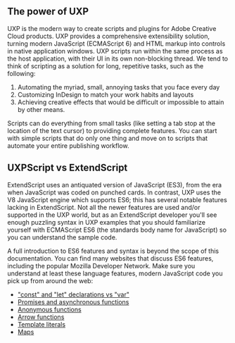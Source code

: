 ## The power of UXP

UXP is the modern way to create scripts and plugins for Adobe Creative Cloud products. UXP provides a comprehensive extensibility solution, turning modern JavaScript (ECMAScript 6) and HTML markup into controls in native application windows. UXP scripts run within the same process as the host application, with their UI in its own non-blocking thread. We tend to think of scripting as a solution for long, repetitive tasks, such as the following: 
<br/>

1. Automating the myriad, small, annoying tasks that you face every day
2. Customizing InDesign to match your work habits and layouts
3. Achieving creative effects that would be difficult or impossible to attain by other means.

Scripts can do everything from small tasks (like setting a tab stop at the location of the text cursor) to providing complete features. You can start with simple scripts that do only one thing and move on to scripts that automate your entire publishing workflow.


## UXPScript vs ExtendScript

ExtendScript uses an antiquated version of JavaScript (ES3), from the era when JavaScript was coded on punched cards. In contrast, UXP uses the V8 JavaScript engine which supports ES6; this has several notable features lacking in ExtendScript. Not all the newer features are used and/or supported in the UXP world, but as an ExtendScript developer you'll see enough puzzling syntax in UXP examples that you should familiarize yourself with ECMAScript ES6 (the standards body name for JavaScript) so you can understand the sample code.

A full introduction to ES6 features and syntax is beyond the scope of this documentation. You can find many websites that discuss ES6 features, including the popular Mozilla Developer Network. Make sure you understand at least these language features, modern JavaScript code you pick up from around the web:
<br />

* ["const" and "let" declarations vs "var"](https://developer.mozilla.org/en-US/docs/Web/JavaScript/Reference/Statements)
* [Promises and asynchronous functions](https://developer.mozilla.org/en-US/docs/Learn/JavaScript/Asynchronous)
* [Anonymous functions](https://developer.mozilla.org/en-US/docs/Web/JavaScript/Reference/Functions)
* [Arrow functions](https://developer.mozilla.org/en-US/docs/Web/JavaScript/Reference/Functions/Arrow_functions)
* [Template literals](https://developer.mozilla.org/en-US/docs/Web/JavaScript/Reference/Template_literals)
* [Maps](https://developer.mozilla.org/en-US/docs/Web/JavaScript/Reference/Global_Objects/Map)

